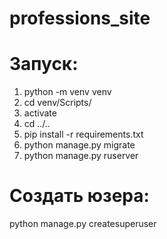 # professions_site

# Запуск:
1. python -m venv venv
2. cd venv/Scripts/
3. activate
4. cd ../..
5. pip install -r requirements.txt
6. python manage.py migrate
7. python manage.py ruserver

# Создать юзера:
python manage.py createsuperuser
